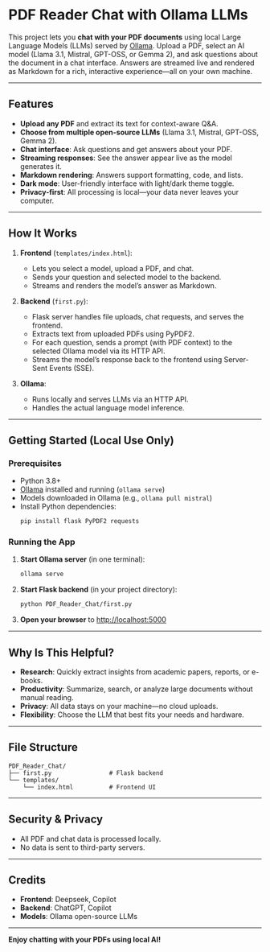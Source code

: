 # PDF Reader Chat with Ollama LLMs

This project lets you **chat with your PDF documents** using local Large Language Models (LLMs) served by [Ollama](https://ollama.com/). Upload a PDF, select an AI model (Llama 3.1, Mistral, GPT-OSS, or Gemma 2), and ask questions about the document in a chat interface. Answers are streamed live and rendered as Markdown for a rich, interactive experience—all on your own machine.

---

## Features

- **Upload any PDF** and extract its text for context-aware Q&A.
- **Choose from multiple open-source LLMs** (Llama 3.1, Mistral, GPT-OSS, Gemma 2).
- **Chat interface**: Ask questions and get answers about your PDF.
- **Streaming responses**: See the answer appear live as the model generates it.
- **Markdown rendering**: Answers support formatting, code, and lists.
- **Dark mode**: User-friendly interface with light/dark theme toggle.
- **Privacy-first**: All processing is local—your data never leaves your computer.

---

## How It Works

1. **Frontend** (`templates/index.html`):

   - Lets you select a model, upload a PDF, and chat.
   - Sends your question and selected model to the backend.
   - Streams and renders the model’s answer as Markdown.

2. **Backend** (`first.py`):

   - Flask server handles file uploads, chat requests, and serves the frontend.
   - Extracts text from uploaded PDFs using PyPDF2.
   - For each question, sends a prompt (with PDF context) to the selected Ollama model via its HTTP API.
   - Streams the model’s response back to the frontend using Server-Sent Events (SSE).

3. **Ollama**:
   - Runs locally and serves LLMs via an HTTP API.
   - Handles the actual language model inference.

---

## Getting Started (Local Use Only)

### Prerequisites

- Python 3.8+
- [Ollama](https://ollama.com/) installed and running (`ollama serve`)
- Models downloaded in Ollama (e.g., `ollama pull mistral`)
- Install Python dependencies:
  ```sh
  pip install flask PyPDF2 requests
  ```

### Running the App

1. **Start Ollama server** (in one terminal):

   ```sh
   ollama serve
   ```

2. **Start Flask backend** (in your project directory):

   ```sh
   python PDF_Reader_Chat/first.py
   ```

3. **Open your browser** to [http://localhost:5000](http://localhost:5000)

---

## Why Is This Helpful?

- **Research**: Quickly extract insights from academic papers, reports, or e-books.
- **Productivity**: Summarize, search, or analyze large documents without manual reading.
- **Privacy**: All data stays on your machine—no cloud uploads.
- **Flexibility**: Choose the LLM that best fits your needs and hardware.

---

## File Structure

```
PDF_Reader_Chat/
├── first.py                # Flask backend
└── templates/
    └── index.html          # Frontend UI
```

---

## Security & Privacy

- All PDF and chat data is processed locally.
- No data is sent to third-party servers.

---

## Credits

- **Frontend**: Deepseek, Copilot
- **Backend**: ChatGPT, Copilot
- **Models**: Ollama open-source LLMs

---

**Enjoy chatting with your PDFs using local AI!**


